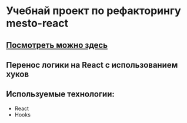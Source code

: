 # Учебнай проект по рефакторингу mesto-react
## [Посмотреть можно здесь](https://trufan0ff.github.io/mesto-react/build/index.html)

## Перенос логики на React с использованием хуков

## Используемые технологии:
* React
* Hooks
